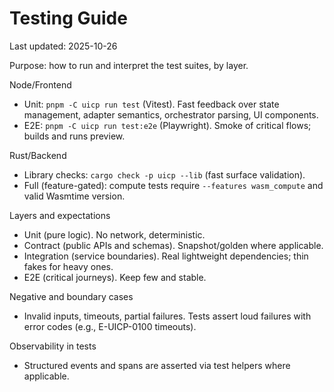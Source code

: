 # Testing Guide

Last updated: 2025-10-26

Purpose: how to run and interpret the test suites, by layer.

Node/Frontend
- Unit: `pnpm -C uicp run test` (Vitest). Fast feedback over state management, adapter semantics, orchestrator parsing, UI components.
- E2E: `pnpm -C uicp run test:e2e` (Playwright). Smoke of critical flows; builds and runs preview.

Rust/Backend
- Library checks: `cargo check -p uicp --lib` (fast surface validation).
- Full (feature-gated): compute tests require `--features wasm_compute` and valid Wasmtime version.

Layers and expectations
- Unit (pure logic). No network, deterministic.
- Contract (public APIs and schemas). Snapshot/golden where applicable.
- Integration (service boundaries). Real lightweight dependencies; thin fakes for heavy ones.
- E2E (critical journeys). Keep few and stable.

Negative and boundary cases
- Invalid inputs, timeouts, partial failures. Tests assert loud failures with error codes (e.g., E-UICP-0100 timeouts).

Observability in tests
- Structured events and spans are asserted via test helpers where applicable.

